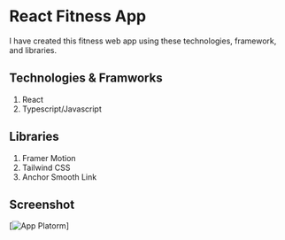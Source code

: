 # React Fitness App

I have created this fitness web app using these technologies, framework, and libraries.

## Technologies & Framworks

1. React
2. Typescript/Javascript

## Libraries

1. Framer Motion
2. Tailwind CSS
3. Anchor Smooth Link

## Screenshot

[![App Platorm](https://i.ibb.co/5WTdx5YR/app-screenshot.png)]
